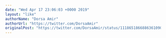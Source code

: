 ```yaml
---
date: "Wed Apr 17 23:06:03 +0000 2019"
layout: "like"
authorName: "Dorsa Amir"
authorUrl: "https://twitter.com/DorsaAmir"
originalPost: "https://twitter.com/DorsaAmir/status/1118651866886361090"
---
```

